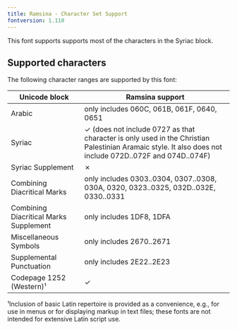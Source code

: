 ```yaml
---
title: Ramsina - Character Set Support
fontversion: 1.110
---
```


This font supports supports most of the characters in the Syriac block. 

## Supported characters

The following character ranges are supported by this font:

Unicode block | Ramsina support
------------- | ---------------
Arabic | only includes 060C, 061B, 061F, 0640, 0651 
Syriac 	| ✓ (does not include 0727 as that character is only used in the Christian Palestinian Aramaic style. It also does not include 072D..072F and 074D..074F)
Syriac Supplement | ✗
Combining Diacritical Marks | only includes 0303..0304, 0307..0308, 030A, 0320, 0323..0325, 032D..032E, 0330..0331
Combining Diacritical Marks Supplement | only includes 1DF8, 1DFA
Miscellaneous Symbols | only includes 2670..2671
Supplemental Punctuation | only includes 2E22..2E23
Codepage 1252 (Western)¹ | ✓

¹Inclusion of basic Latin repertoire is provided as a convenience, e.g., for use in menus or for displaying markup in text files; these fonts are not intended for extensive Latin script use.
